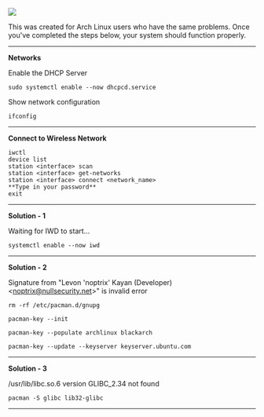 ![](https://c.tenor.com/JIS_KDKKsgYAAAAM/guaton-computadora.gif)

This was created for Arch Linux users who have the same problems.
Once you've completed the steps below, your system should function properly. 

<hr>

**Networks**

Enable the DHCP Server

    sudo systemctl enable --now dhcpcd.service
    
Show network configuration

    ifconfig
    
<hr>

**Connect to Wireless Network**

    iwctl
    device list
    station <interface> scan
    station <interface> get-networks
    station <interface> connect <network_name>
    **Type in your password**
    exit

<hr>

**Solution - 1**

Waiting for IWD to start...
   
    systemctl enable --now iwd

<hr>

**Solution - 2**

Signature from "Levon 'noptrix' Kayan (Developer) &lt;noptrix@nullsecurity.net>" is invalid error

    rm -rf /etc/pacman.d/gnupg
    
    pacman-key --init
    
    pacman-key --populate archlinux blackarch
    
    pacman-key --update --keyserver keyserver.ubuntu.com
    
<hr>

**Solution - 3**

/usr/lib/libc.so.6 version GLIBC_2.34 not found

    pacman -S glibc lib32-glibc
    
    
<hr>
